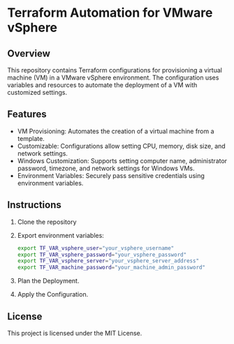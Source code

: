 # **Terraform Automation for VMware vSphere**

## **Overview**
This repository contains Terraform configurations for provisioning a virtual machine (VM) in a VMware vSphere environment.
The configuration uses variables and resources to automate the deployment of a VM with customized settings.

## **Features**
* VM Provisioning: Automates the creation of a virtual machine from a template.
* Customizable: Configurations allow setting CPU, memory, disk size, and network settings.
* Windows Customization: Supports setting computer name, administrator password, timezone, and network settings for Windows VMs.
* Environment Variables: Securely pass sensitive credentials using environment variables.

## **Instructions**
1. Clone the repository
   
2. Export environment variables:
   ```bash
   export TF_VAR_vsphere_user="your_vsphere_username"
   export TF_VAR_vsphere_password="your_vsphere_password"
   export TF_VAR_vsphere_server="your_vsphere_server_address"
   export TF_VAR_machine_password="your_machine_admin_password"
   
3. Plan the Deployment.
   
4. Apply the Configuration.

## **License**
This project is licensed under the MIT License.
